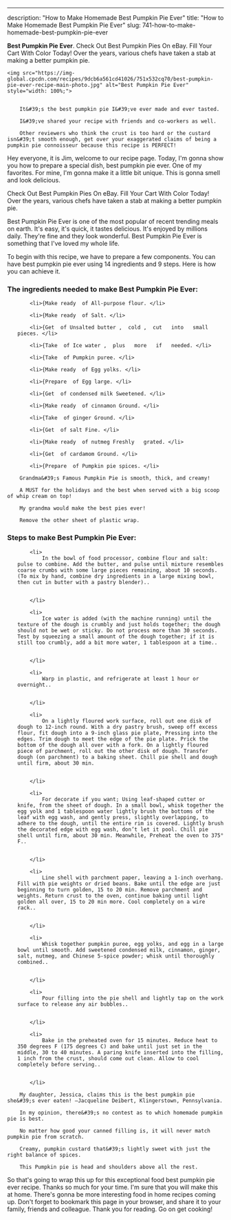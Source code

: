 ---
description: "How to Make Homemade Best Pumpkin Pie Ever"
title: "How to Make Homemade Best Pumpkin Pie Ever"
slug: 741-how-to-make-homemade-best-pumpkin-pie-ever

<p>
	<strong>Best Pumpkin Pie Ever</strong>. 
	Check Out Best Pumpkin Pies On eBay. Fill Your Cart With Color Today! Over the years, various chefs have taken a stab at making a better pumpkin pie.
</p>
<p>
	
	<img src="https://img-global.cpcdn.com/recipes/9dcb6a561cd41026/751x532cq70/best-pumpkin-pie-ever-recipe-main-photo.jpg" alt="Best Pumpkin Pie Ever" style="width: 100%;">
	
	
		It&#39;s the best pumpkin pie I&#39;ve ever made and ever tasted.
	
		I&#39;ve shared your recipe with friends and co-workers as well.
	
		Other reviewers who think the crust is too hard or the custard isn&#39;t smooth enough, get over your exaggerated claims of being a pumpkin pie connoisseur because this recipe is PERFECT!
	
</p>
<p>
	Hey everyone, it is Jim, welcome to our recipe page. Today, I'm gonna show you how to prepare a special dish, best pumpkin pie ever. One of my favorites. For mine, I'm gonna make it a little bit unique. This is gonna smell and look delicious.
</p>
	
<p>
	Check Out Best Pumpkin Pies On eBay. Fill Your Cart With Color Today! Over the years, various chefs have taken a stab at making a better pumpkin pie.
</p>
<p>
	Best Pumpkin Pie Ever is one of the most popular of recent trending meals on earth. It's easy, it's quick, it tastes delicious. It's enjoyed by millions daily. They're fine and they look wonderful. Best Pumpkin Pie Ever is something that I've loved my whole life.
</p>

<p>
To begin with this recipe, we have to prepare a few components. You can have best pumpkin pie ever using 14 ingredients and 9 steps. Here is how you can achieve it.
</p>

<h3>The ingredients needed to make Best Pumpkin Pie Ever:</h3>

<ol>
	
		<li>{Make ready  of All-purpose flour. </li>
	
		<li>{Make ready  of Salt. </li>
	
		<li>{Get  of Unsalted butter ,  cold ,  cut   into   small   pieces. </li>
	
		<li>{Take  of Ice water ,  plus   more   if   needed. </li>
	
		<li>{Take  of Pumpkin puree. </li>
	
		<li>{Make ready  of Egg yolks. </li>
	
		<li>{Prepare  of Egg large. </li>
	
		<li>{Get  of condensed milk Sweetened. </li>
	
		<li>{Make ready  of cinnamon Ground. </li>
	
		<li>{Take  of ginger Ground. </li>
	
		<li>{Get  of salt Fine. </li>
	
		<li>{Make ready  of nutmeg Freshly   grated. </li>
	
		<li>{Get  of cardamom Ground. </li>
	
		<li>{Prepare  of Pumpkin pie spices. </li>
	
</ol>
<p>
	
		Grandma&#39;s Famous Pumpkin Pie is smooth, thick, and creamy!
	
		A MUST for the holidays and the best when served with a big scoop of whip cream on top!
	
		My grandma would make the best pies ever!
	
		Remove the other sheet of plastic wrap.
	
</p>

<h3>Steps to make Best Pumpkin Pie Ever:</h3>

<ol>
	
		<li>
			In the bowl of food processor, combine flour and salt: pulse to combine. Add the butter, and pulse until mixture resembles coarse crumbs with some large pieces remaining, about 10 seconds. (To mix by hand, combine dry ingredients in a large mixing bowl, then cut in butter with a pastry blender)..
			
			
		</li>
	
		<li>
			Ice water is added (with the machine running) until the texture of the dough is crumbly and just holds together; the dough should not be wet or sticky. Do not process more than 30 seconds. Test by squeezing a small amount of the dough together; if it is still too crumbly, add a bit more water, 1 tablespoon at a time..
			
			
		</li>
	
		<li>
			Warp in plastic, and refrigerate at least 1 hour or overnight..
			
			
		</li>
	
		<li>
			On a lightly floured work surface, roll out one disk of dough to 12-inch round. With a dry pastry brush, sweep off excess flour, fit dough into a 9-inch glass pie plate, Pressing into the edges. Trim dough to meet the edge of the pie plate. Prick the bottom of the dough all over with a fork. On a lightly floured piece of parchment, roll out the other disk of dough. Transfer dough (on parchment) to a baking sheet. Chill pie shell and dough until firm, about 30 min.
			
			
		</li>
	
		<li>
			For decorate if you want; Using leaf-shaped cutter or knife, from the sheet of dough. In a small bowl, whisk together the egg yolk and 1 tablespoon water lightly brush the bottoms of the leaf with egg wash, and gently press, slightly overlapping, to adhere to the dough, until the entire rim is covered. Lightly brush the decorated edge with egg wash, don’t let it pool. Chill pie shell until firm, about 30 min. Meanwhile, Preheat the oven to 375° F..
			
			
		</li>
	
		<li>
			Line shell with parchment paper, leaving a 1-inch overhang. Fill with pie weights or dried beans. Bake until the edge are just beginning to turn golden, 15 to 20 min. Remove parchment and weights. Return crust to the oven, continue baking until light golden all over, 15 to 20 min more. Cool completely on a wire rack..
			
			
		</li>
	
		<li>
			Whisk together pumpkin puree, egg yolks, and egg in a large bowl until smooth. Add sweetened condensed milk, cinnamon, ginger, salt, nutmeg, and Chinese 5-spice powder; whisk until thoroughly combined..
			
			
		</li>
	
		<li>
			Pour filling into the pie shell and lightly tap on the work surface to release any air bubbles..
			
			
		</li>
	
		<li>
			Bake in the preheated oven for 15 minutes. Reduce heat to 350 degrees F (175 degrees C) and bake until just set in the middle, 30 to 40 minutes. A paring knife inserted into the filling, 1 inch from the crust, should come out clean. Allow to cool completely before serving..
			
			
		</li>
	
</ol>

<p>
	
		My daughter, Jessica, claims this is the best pumpkin pie she&#39;s ever eaten! —Jacqueline Deibert, Klingerstown, Pennsylvania.
	
		In my opinion, there&#39;s no contest as to which homemade pumpkin pie is best.
	
		No matter how good your canned filling is, it will never match pumpkin pie from scratch.
	
		Creamy, pumpkin custard that&#39;s lightly sweet with just the right balance of spices.
	
		This Pumpkin pie is head and shoulders above all the rest.
	
</p>

<p>
	So that's going to wrap this up for this exceptional food best pumpkin pie ever recipe. Thanks so much for your time. I'm sure that you will make this at home. There's gonna be more interesting food in home recipes coming up. Don't forget to bookmark this page in your browser, and share it to your family, friends and colleague. Thank you for reading. Go on get cooking!
</p>

